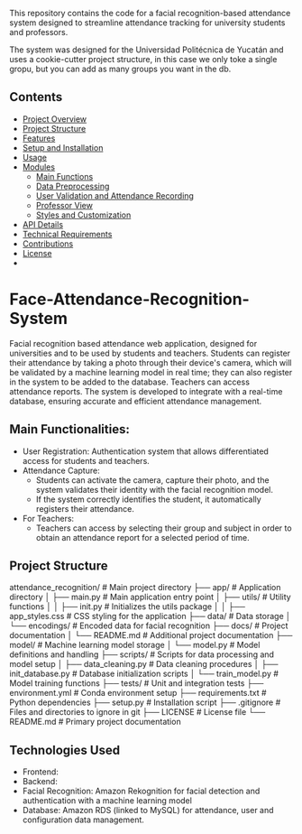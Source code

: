 This repository contains the code for a facial recognition-based attendance system designed to streamline attendance tracking for university students and professors. 

The system was designed for the Universidad Politécnica de Yucatán and uses a cookie-cutter project structure, in this case we only toke a single gropu, but you can  add as many groups you want in the db.

## Contents
- [Project Overview](#project-overview)
- [Project Structure](#project-structure)
- [Features](#features)
- [Setup and Installation](#setup-and-installation)
- [Usage](#usage)
- [Modules](#modules)
  - [Main Functions](#main-functions)
  - [Data Preprocessing](#data-preprocessing)
  - [User Validation and Attendance Recording](#user-validation-and-attendance-recording)
  - [Professor View](#professor-view)
  - [Styles and Customization](#styles-and-customization)
- [API Details](#api-details)
- [Technical Requirements](#technical-requirements)
- [Contributions](#contributions)
- [License](#license)
- 
# Face-Attendance-Recognition-System

Facial recognition based attendance web application, designed for universities and to be used by students and teachers. Students can register their attendance by taking a photo through their device's camera, which will be validated by a machine learning model in real time; they can also register in the system to be added to the database. Teachers can access attendance reports. The system is developed to integrate with a real-time database, ensuring accurate and efficient attendance management.


## Main Functionalities:
- User Registration: Authentication system that allows differentiated access for students and teachers.
- Attendance Capture:
  - Students can activate the camera, capture their photo, and the system validates their identity with the facial recognition model.
  - If the system correctly identifies the student, it automatically registers their attendance.
- For Teachers:
  - Teachers can access by selecting their group and subject in order to obtain an attendance report for a selected period of time.

## Project Structure

attendance_recognition/ # Main project directory 
  ├── app/ # Application directory 
    │ ├── main.py # Main application entry point 
    │ ├── utils/ # Utility functions │ 
    │ ├── init.py # Initializes the utils package │ 
    │ ├── app_styles.css # CSS styling for the application 
  ├── data/ # Data storage 
    │ └── encodings/ # Encoded data for facial recognition 
  ├── docs/ # Project documentation 
    │ └── README.md # Additional project documentation 
  ├── model/ # Machine learning model storage 
    │ └── model.py # Model definitions and handling 
  ├── scripts/ # Scripts for data processing and model setup 
    │ ├── data_cleaning.py # Data cleaning procedures 
    │ ├── init_database.py # Database initialization scripts 
    │ └── train_model.py # Model training functions 
  ├── tests/ # Unit and integration tests 
  ├── environment.yml # Conda environment setup 
  ├── requirements.txt # Python dependencies 
  ├── setup.py # Installation script 
  ├── .gitignore # Files and directories to ignore in git 
  ├── LICENSE # License file 
  └── README.md # Primary project documentation


## Technologies Used
- Frontend: 
- Backend: 
- Facial Recognition: Amazon Rekognition for facial detection and authentication with a machine learning model
- Database: Amazon RDS (linked to MySQL) for attendance, user and configuration data management.
